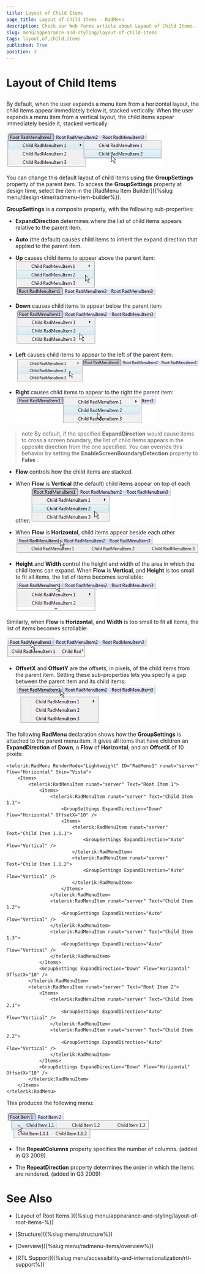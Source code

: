 ```yaml
---
title: Layout of Child Items
page_title: Layout of Child Items - RadMenu
description: Check our Web Forms article about Layout of Child Items.
slug: menu/appearance-and-styling/layout-of-child-items
tags: layout,of,child,items
published: True
position: 3
---
```


# Layout of Child Items

## 

By default, when the user expands a menu item from a horizontal layout, the child items appear immediately below it, stacked vertically. When the user expands a menu item from a vertical layout, the child items appear immediately beside it, stacked vertically:

![RadMenu Default Layout](images/menu_defaultlayout.png)

You can change this default layout of child items using the **GroupSettings** property of the parent item. To access the **GroupSettings** property at design time, select the item in the [RadMenu Item Builder]({%slug menu/design-time/radmenu-item-builder%}).

**GroupSettings** is a composite property, with the following sub-properties:

* **ExpandDirection** determines where the list of child items appears relative to the parent item.

* **Auto** (the default) causes child items to inherit the expand direction that applied to the parent item.

* **Up** causes child items to appear above the parent item:![RadMenu Upward Expansion](images/menu_upwardexpansion.png)

* **Down** causes child items to appear below the parent item:![RadMenu Downward Expansion](images/menu_downwardexpansion.png)

* **Left** causes child items to appear to the left of the parent item:![RadMenu Left Expansion](images/menu_leftexpansion.png)

* **Right** causes child items to appear to the right the parent item:![RadMenu Right Expansion](images/menu_rightexpansion.png)

>note By default, if the specified **ExpandDirection** would cause items to cross a screen boundary, the list of child items appears in the opposite direction from the one specified. You can override this behavior by setting the **EnableScreenBoundaryDetection** property to **False** .
>


* **Flow** controls how the child items are stacked.

* When **Flow** is **Vertical** (the default) child items appear on top of each other:![RadMenu Downward Expansion](images/menu_downwardexpansion.png)

* When **Flow** is **Horizontal**, child items appear beside each other![RadMenu Horizontal Childs](images/menu_horizontalchildflow.png)

* **Height** and **Width** control the height and width of the area in which the child items can expand. When **Flow** is **Vertical**, and **Height** is too small to fit all items, the list of items becomes scrollable:![RadMenu Scroll Height](images/menu_scrollheight.png)

Similarly, when **Flow** is **Horizontal**, and **Width** is too small to fit all items, the list of items becomes scrollable:

![RadMenu Scroll Width](images/menu_scrollwidth.png)

* **OffsetX** and **OffsetY** are the offsets, in pixels, of the child items from the parent item. Setting these sub-properties lets you specify a gap between the parent item and its child items:![RadMenu Offsets](images/menu_offsets.png)

The following **RadMenu** declaration shows how the **GroupSettings** is attached to the parent menu item. It gives all items that have children an **ExpandDirection** of **Down**, a **Flow** of **Horizontal**, and an **OffsetX** of 10 pixels:

````ASP.NET
<telerik:RadMenu RenderMode="Lightweight" ID="RadMenu1" runat="server" Flow="Horizontal" Skin="Vista">
    <Items>
        <telerik:RadMenuItem runat="server" Text="Root Item 1">
            <Items>
                <telerik:RadMenuItem runat="server" Text="Child Item 1.1">
                    <GroupSettings ExpandDirection="Down" Flow="Horizontal" OffsetX="10" />
                    <Items>
                        <telerik:RadMenuItem runat="server" Text="Child Item 1.1.1">
                            <GroupSettings ExpandDirection="Auto" Flow="Vertical" />
                        </telerik:RadMenuItem>
                        <telerik:RadMenuItem runat="server" Text="Child Item 1.1.2">
                            <GroupSettings ExpandDirection="Auto" Flow="Vertical" />
                        </telerik:RadMenuItem>
                    </Items>
                </telerik:RadMenuItem>
                <telerik:RadMenuItem runat="server" Text="Child Item 1.2">
                    <GroupSettings ExpandDirection="Auto" Flow="Vertical" />
                </telerik:RadMenuItem>
                <telerik:RadMenuItem runat="server" Text="Child Item 1.3">
                    <GroupSettings ExpandDirection="Auto" Flow="Vertical" />
                </telerik:RadMenuItem>
            </Items>
            <GroupSettings ExpandDirection="Down" Flow="Horizontal" OffsetX="10" />
        </telerik:RadMenuItem>
        <telerik:RadMenuItem runat="server" Text="Root Item 2">
            <Items>
                <telerik:RadMenuItem runat="server" Text="Child Item 2.1">
                    <GroupSettings ExpandDirection="Auto" Flow="Vertical" />
                </telerik:RadMenuItem>
                <telerik:RadMenuItem runat="server" Text="Child Item 2.2">
                    <GroupSettings ExpandDirection="Auto" Flow="Vertical" />
                </telerik:RadMenuItem>
            </Items>
            <GroupSettings ExpandDirection="Down" Flow="Horizontal" OffsetX="10" />
        </telerik:RadMenuItem>
    </Items>
</telerik:RadMenu>
````

This produces the following menu:

![RadMenu Horizontal Childs](images/menu_downhorizontal.png)



* The **RepeatColumns** property specifies the number of columns. (added in Q3 2009)

* The **RepeatDirection** property determines the order in which the items are rendered. (added in Q3 2009)

# See Also

 * [Layout of Root Items ]({%slug menu/appearance-and-styling/layout-of-root-items-%})

 * [Structure]({%slug menu/structure%})

 * [Overview]({%slug menu/radmenu-items/overview%})

 * [RTL Support]({%slug menu/accessibility-and-internationalization/rtl-support%})
